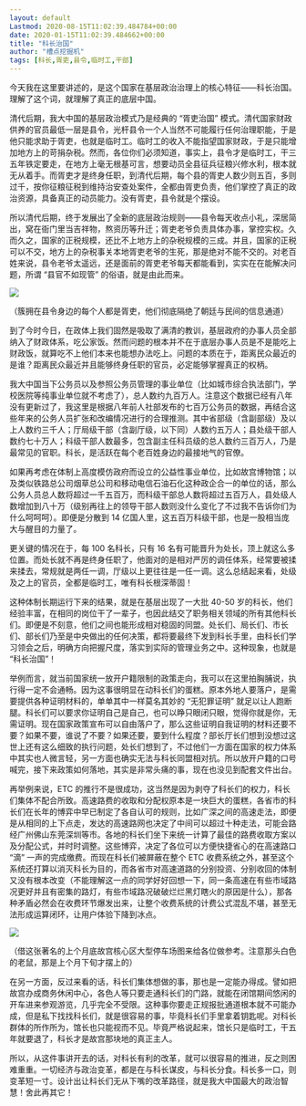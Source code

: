 ```yaml
---
layout: default
Lastmod: 2020-08-15T11:02:39.484784+00:00
date: 2020-01-15T11:02:39.484662+00:00
title: "科长治国"
author: "槽点挖掘机"
tags: [科长,胥吏,县令,临时工,干部]
---
```


今天我在这里要讲述的，是这个国家在基层政治治理上的核心特征——科长治国。理解了这个词，就理解了真正的底层中国。

清代后期，我大中国的基层政治模式乃是经典的 “胥吏治国” 模式。清代国家财政供养的官员最低一层是县令，光杆县令一个人当然不可能履行任何治理职能，于是他只能求助于胥吏，也就是临时工。临时工的收入不能指望国家财政，于是只能增加地方上的苛捐杂税。然而，各位你们必须知道，事实上，县令才是临时工，干三五年铁定要走，在地方上毫无根基可言，想要动员全县征兵征粮兴修水利，根本就无从着手。而胥吏才是终身任职，到清代后期，每个县的胥吏人数少则五百，多则过千，按你征粮征税到维持治安查处案件，全都由胥吏负责，他们掌控了真正的政治资源，具备真正的动员能力。没有胥吏，县令就是个摆设。

所以清代后期，终于发展出了全新的底层政治规则——县令每天收点小礼，深居简出，窝在衙门里当吉祥物，熬资历等升迁；胥吏老爷负责具体办事，掌控实权。久而久之，国家的正税规模，还比不上地方上的杂税规模的三成。并且，国家的正税可以不交，地方上的杂税事关本地胥吏老爷的生死，那是绝对不能不交的。对老百姓来说，县令老爷太遥远，还是面前的胥吏老爷每天都能看到，实实在在能解决问题，所谓 “县官不如现管” 的俗语，就是由此而来。


![](https://images.weserv.nl/?url=https%3A//www.com21.com/wp-content/uploads/2020/01/640-12.jpg)



（簇拥在县令身边的每个人都是胥吏，他们彻底隔绝了朝廷与民间的信息通道）

到了今时今日，在政体上我们固然是吸取了满清的教训，基层政府的办事人员全部纳入了财政体系，吃公家饭。然而问题的根本并不在于底层办事人员是不是能吃上财政饭，就算吃不上他们本来也能想办法吃上。问题的本质在于，距离民众最近的是谁？距离民众最近并且能够终身任职的官员，必定能够掌握真正的权柄。

我大中国当下公务员以及参照公务员管理的事业单位（比如城市综合执法部门，学校医院等纯事业单位就不考虑了），总人数约九百万人。注意这个数据已经有八年没有更新过了，我这里是根据八年前人社部发布的七百万公务员的数据，再结合这些年来的公务人员扩张和改编情况进行的合理推测。其中省部级（含副部级）及以上人数约三千人；厅局级干部（含副厅级，以下同）人数约五万人；县处级干部人数约七十万人；科级干部人数最多，包含副主任科员级的总人数约三百万人，乃是最常见的官职。科长，是活跃在每个老百姓身边的最接地气的官僚。

如果再考虑在体制上高度模仿政府而设立的公益性事业单位，比如故宫博物馆；以及类似铁路总公司烟草总公司和移动电信石油石化这种政企合一的单位的话，那么公务人员总人数将超过一千五百万，而科级干部总人数将超过五百万人，县处级人数增加到八十万（级别再往上的领导干部人数则没什么变化了不过我不告诉你们为什么呵呵呵）。即便是分散到 14 亿国人里，这五百万科级干部，也是一股相当庞大与醒目的力量了。

更关键的情况在于，每 100 名科长，只有 16 名有可能晋升为处长，顶上就这么多位置。而处长就不再是终身任职了，他面对的是相对严厉的调任体系，经常要被揉来揉去，常规就是两任一调，厅级以上更往往是一任一调。这么总结起来看，处级及之上的官员，全都是临时工，唯有科长根深蒂固！

这种体制长期运行下来的结果，就是在基层出现了一大批 40-50 岁的科长，他们经验丰富，在相同的岗位干了一辈子，也因此结交了职务相关领域的所有其他科长们。即便是不刻意，他们之间也能形成相对稳固的同盟。处长们、局长们、市长们、部长们乃至是中央做出的任何决策，都将要最终下发到科长手里，由科长们学习领会之后，明确方向把握尺度，落实到实际的管理业务之中。这种现象，也就是 “科长治国”！

举例而言，就当前国家统一放开户籍限制的政策走向，我可以在这里拍胸脯说，执行得一定不会通畅。因为这事很明显在动科长们的蛋糕。原本外地人要落户，是需要提供各种证明材料的，单单其中一样莫名其妙的 “无犯罪证明” 就足以让人跑断腿。科长们可以要求你证明自己是自己，也可以睁只眼闭只眼，觉得你就是你，无需证明。现在国家政策宣布可以自由落户了，那么这些证明自我证明的材料还要不要？如果不要，谁说了不要？如果还要，要到什么程度？部长厅长们想到没想过这世上还有这么细致的执行问题，处长们想到了，不过他们一方面在国家的权力体系中其实也人微言轻，另一方面也确实无法与科长同盟相对抗。所以放开户籍的口号喊完，接下来政策如何落地，其实是非常头痛的事，现在也没见到配套文件出台。

再举例来说，ETC 的推行不是很成功，这当然是因为剥夺了科长们的权力，科长们集体不配合所致。高速路费的收取和分配权原本是一块巨大的蛋糕，各省市的科长们在长年的博弈中早已制定了各自认可的规则，比如广深之间的高速走法，即便是从相同的上下点走，发达的高速路网也决定了中间可以超过十种走法，可能会路经广州佛山东莞深圳等市。各地的科长们坐下来统一计算了最佳的路费收取方案以及分配公式，并时时调整。这些博弈，决定了各位可以方便快捷省心的在高速路口 “滴” 一声的完成缴费。而现在科长们被屏蔽在整个 ETC 收费系统之外，甚至这个系统还打算以消灭科长为目的，而各省市对高速道路的分别投资、分别收回的体制又没有根本改变（不能理解这一点的同学好好回想一下，同一条高速在有些市域路况更好并且有密集的路灯，有些市域路况破破烂烂黑灯瞎火的原因是什么），那各种矛盾必然会在收费环节爆发出来，让整个收费系统的计费公式混乱不堪，甚至无法形成运算闭环，让用户体验下降到冰点。


![](https://images.weserv.nl/?url=https%3A//www.com21.com/wp-content/uploads/2020/01/640-13.jpg)


（借这张著名的上个月底故宫核心区大型停车场图来给各位做参考。注意那头白色的老鼠，那是上个月下旬才摆上的）

在另一方面，反过来看的话，科长们集体想做的事，那也是一定能办得成。譬如把故宫办成商务休闲中心，各色人等只要走通科长们的门路，就能在闭馆期间悠闲的开车进来参观游览，几乎完全不受限。这种事你要走正规报批通道根本就不可能办成，但是私下找找科长们，就是很容易的事，毕竟科长们手里拿着钥匙呢。对科长群体的所作所为，馆长也只能视而不见。毕竟严格说起来，馆长只是临时工，干五年就要退了，科长才是故宫那块地的真正主人。

所以，从这件事讲开去的话，对科长有利的改革，就可以很容易的推进，反之则困难重重。一切经济与政治变革，都是在与科长谋皮，与科长分食。科长多一口，则变革短一寸。设计出让科长们无从下嘴的改革路径，就是我大中国最大的政治智慧！舍此再其它！
